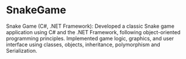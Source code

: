 # SnakeGame
Snake Game (C#, .NET Framework): Developed a classic Snake game application using C# and the .NET Framework, following object-oriented programming principles. Implemented game logic, graphics, and user interface using classes, objects, inheritance, polymorphism and Serialization. 
